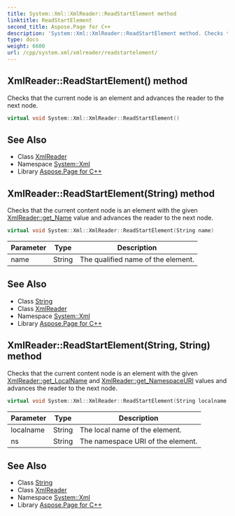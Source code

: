 ```yaml
---
title: System::Xml::XmlReader::ReadStartElement method
linktitle: ReadStartElement
second_title: Aspose.Page for C++
description: 'System::Xml::XmlReader::ReadStartElement method. Checks that the current node is an element and advances the reader to the next node in C++.'
type: docs
weight: 6600
url: /cpp/system.xml/xmlreader/readstartelement/
---
```

## XmlReader::ReadStartElement() method


Checks that the current node is an element and advances the reader to the next node.

```cpp
virtual void System::Xml::XmlReader::ReadStartElement()
```


## See Also

* Class [XmlReader](../)
* Namespace [System::Xml](../../)
* Library [Aspose.Page for C++](../../../)
## XmlReader::ReadStartElement(String) method


Checks that the current content node is an element with the given [XmlReader::get_Name](../get_name/) value and advances the reader to the next node.

```cpp
virtual void System::Xml::XmlReader::ReadStartElement(String name)
```


| Parameter | Type | Description |
| --- | --- | --- |
| name | String | The qualified name of the element. |

## See Also

* Class [String](../../../system/string/)
* Class [XmlReader](../)
* Namespace [System::Xml](../../)
* Library [Aspose.Page for C++](../../../)
## XmlReader::ReadStartElement(String, String) method


Checks that the current content node is an element with the given [XmlReader::get_LocalName](../get_localname/) and [XmlReader::get_NamespaceURI](../get_namespaceuri/) values and advances the reader to the next node.

```cpp
virtual void System::Xml::XmlReader::ReadStartElement(String localname, String ns)
```


| Parameter | Type | Description |
| --- | --- | --- |
| localname | String | The local name of the element. |
| ns | String | The namespace URI of the element. |

## See Also

* Class [String](../../../system/string/)
* Class [XmlReader](../)
* Namespace [System::Xml](../../)
* Library [Aspose.Page for C++](../../../)

